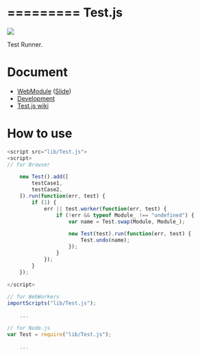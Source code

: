 =========
Test.js
=========

![](https://travis-ci.org/uupaa/Test.js.png)

Test Runner.

# Document

- [WebModule](https://github.com/uupaa/WebModule) ([Slide](http://uupaa.github.io/Slide/slide/WebModule/index.html))
- [Development](https://github.com/uupaa/WebModule/wiki/Development)
- [Test.js wiki](https://github.com/uupaa/Test.js/wiki/Test)


# How to use

```js
<script src="lib/Test.js">
<script>
// for Browser

    new Test().add([
        testCase1,
        testCase2,
    ]).run(function(err, test) {
        if (1) {
            err || test.worker(function(err, test) {
                if (!err && typeof Module_ !== "undefined") {
                    var name = Test.swap(Module, Module_);

                    new Test(test).run(function(err, test) {
                        Test.undo(name);
                    });
                }
            });
        }
    });

</script>
```

```js
// for WebWorkers
importScripts("lib/Test.js");

    ...
```

```js
// for Node.js
var Test = require("lib/Test.js");

    ...
```
